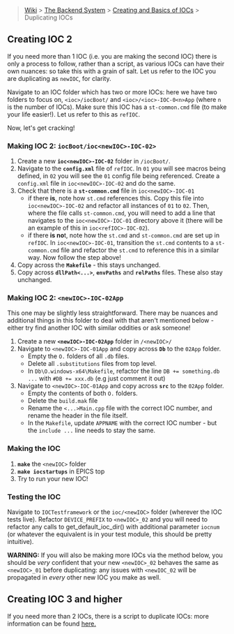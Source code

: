 > [Wiki](Home) > [The Backend System](The-Backend-System) > [Creating and Basics of IOCs](IOCs) > Duplicating IOCs

## Creating IOC 2
If you need more than 1 IOC (i.e. you are making the second IOC) there is only a process to follow, rather than a script, as various IOCs can have their own nuances: so take this with a grain of salt. Let us refer to the IOC you are duplicating as `newIOC`, for clarity.

Navigate to an IOC folder which has two or more IOCs: here we have two folders to focus on, `<ioc>/iocBoot/` and `<ioc>/<ioc>-IOC-0<n>App` (where `n` is the number of IOCs). Make sure this IOC has a `st-common.cmd` file (to make your life easier!). Let us refer to this as `refIOC`. 

Now, let's get cracking!


### Making IOC 2: `iocBoot/ioc<newIOC>-IOC-02>`
1. Create a new **`ioc<newIOC>-IOC-02`** folder in `/iocBoot/`.
2. Navigate to the **`config.xml`** file of `refIOC`. In `01` you will see macros being defined, in `02` you will see the `01` config file being referenced. Create a `config.xml` file in `ioc<newIOC>-IOC-02` and do the same.
3. Check that there is a **`st-common.cmd`** file in `ioc<newIOC>-IOC-01`
      - if there **is**, note how `st.cmd` references this. Copy this file into `ioc<newIOC>-IOC-02` and refactor all instances of `01` to `02`. Then, where the file calls `st-common.cmd`, you will need to add a line that navigates to the `ioc<newIOC>-IOC-01` directory above it (there will be an example of this in `ioc<refIOC>-IOC-02`).
      - if there **is no**t, note how the `st.cmd` and `st-common.cmd` are set up in `refIOC`. In `ioc<newIOC>-IOC-01`, transition the `st.cmd` contents to a 
`st-common.cmd` file and refactor the `st.cmd` to reference this in a similar way. Now follow the step above!
4. Copy across the **`Makefile`** - this stays unchanged.
5. Copy across **`dllPath<...>`**, **`envPaths`** and **`relPaths`** files. These also stay unchanged.


### Making IOC 2:  `<newIOC>-IOC-02App`
This one may be slightly less straightforward. There may be nuances and additional things in this folder to deal with that aren't mentioned below - either try find another IOC with similar oddities or ask someone!

1. Create a new **`<newIOC>-IOC-02App`** folder in `/<newIOC>/`
2. Navigate to `<newIOC>-IOC-01App` and copy across **`Db`** to the `02App` folder. 
      - Empty the `O.` folders of all `.db` files.
      - Delete all `.substitutions` files from top level.
      - In `Db\O.windows-x64\Makefile`, refactor the line `DB += something.db ...` with `#DB += xxx.db` (e.g just comment it out)
4. Navigate to `<newIOC>-IOC-01App` and copy across **`src`** to the `02App` folder. 
      - Empty the contents of both `O.` folders. 
      - Delete the `build.mak` file 
      - Rename the `<...>Main.cpp` file with the correct IOC number, and rename the header in the file itself.
      - In the `Makefile`, update `APPNAME` with the correct IOC number - but the `include ...` line needs to stay the same. 

### Making the IOC
1. **`make`** the `<newIOC>` folder
2. **`make iocstartups`** in EPICS top
3. Try to run your new IOC!

### Testing the IOC
Navigate to `IOCTestframework` or the `ioc/<newIOC>` folder (wherever the IOC tests live). 
Refactor `DEVICE_PREFIX` to `<newIOC>_02` and you will need to refactor any calls to get_default_ioc_dir() with additional parameter `iocnum` (or whatever the equivalent is in your test module, this should be pretty intuitive).

****WARNING:**** If you will also be making more IOCs via the method below, you should be _very_ confident that your new `<newIOC>_02` behaves the same as `<newIOC>_01` before duplicating: any issues with `<newIOC_02` will be propagated in _every_ other new IOC you make as well.
>

## Creating IOC 3 and higher
If you need more than 2 IOCs, there is a script to duplicate IOCs: more information can be found [here.](https://github.com/ISISComputingGroup/ibex_developers_manual/wiki/Shared-utility-scripts#ioc-copier)
